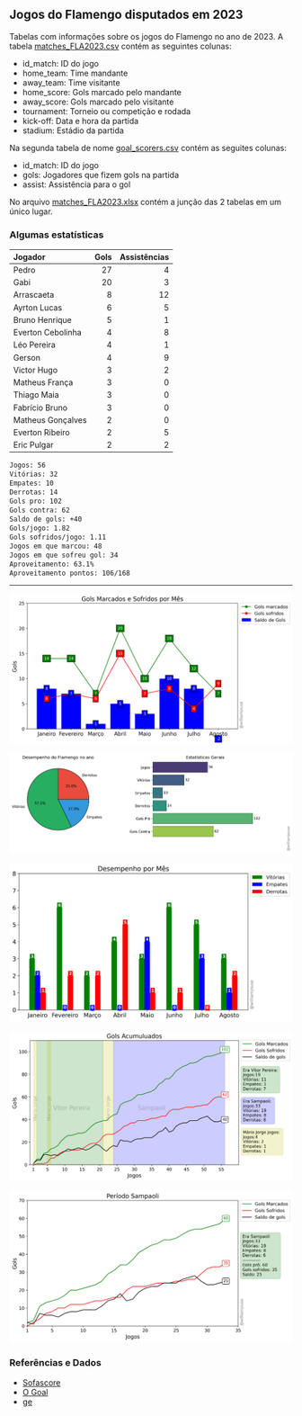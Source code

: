 ## Jogos do Flamengo disputados em 2023

Tabelas com informações sobre os jogos do Flamengo no ano de 2023. A tabela [matches_FLA2023.csv](https://github.com/williamjouse/jogos-Flamengo-2023/blob/main/data/matches_FLA2023.csv)
contém as seguintes colunas:

- id_match: ID do jogo
- home_team: Time mandante
- away_team: Time visitante
- home_score: Gols marcado pelo mandante
- away_score: Gols marcado pelo visitante
- tournament: Torneio ou competição e rodada
- kick-off: Data e hora da partida
- stadium: Estádio da partida


Na segunda tabela de nome [goal_scorers.csv](https://github.com/williamjouse/jogos-Flamengo-2023/blob/main/data/goal_scorers.csv) contém as seguites colunas:

- id_match: ID do jogo
- gols: Jogadores que fizem gols na partida
- assist: Assistência para o gol


No arquivo [matches_FLA2023.xlsx](https://github.com/williamjouse/jogos-Flamengo-2023/blob/main/data/matches_FLA2023.xlsx) contém a junção das 2 tabelas em um único lugar.




### Algumas estatísticas

| Jogador           |   Gols |   Assistências |
|:------------------|-------:|---------------:|
| Pedro             |     27 |              4 |
| Gabi              |     20 |              3 |
| Arrascaeta        |      8 |             12 |
| Ayrton Lucas      |      6 |              5 |
| Bruno Henrique    |      5 |              1 |
| Everton Cebolinha |      4 |              8 |
| Léo Pereira       |      4 |              1 |
| Gerson            |      4 |              9 |
| Victor Hugo       |      3 |              2 |
| Matheus França    |      3 |              0 |
| Thiago Maia       |      3 |              0 |
| Fabrício Bruno    |      3 |              0 |
| Matheus Gonçalves |      2 |              0 |
| Everton Ribeiro   |      2 |              5 |
| Eric Pulgar       |      2 |              2 |




```
Jogos: 56
Vitórias: 32
Empates: 10
Derrotas: 14 
Gols pro: 102
Gols contra: 62
Saldo de gols: +40
Gols/jogo: 1.82
Gols sofridos/jogo: 1.11
Jogos em que marcou: 48
Jogos em que sofreu gol: 34 
Aproveitamento: 63.1%
Aproveitamento pontos: 106/168
```


----


![img1.png](figures/figure.png)

![img1.png](figures/figure2.png)

![img1.png](figures/figure3.png)

![img1.png](figures/figure4.png)

![img1.png](figures/figure6.png)


### Referências e Dados

- [Sofascore](https://www.sofascore.com/)
- [O Goal](https://www.ogol.com.br)
- [ge](https://ge.globo.com/)